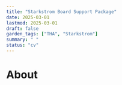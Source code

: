 ```yaml
---
title: "Starkstrom Board Support Package"
date: 2025-03-01
lastmod: 2025-03-01
draft: false
garden_tags: ["THA", "Starkstrom"]
summary: " "
status: "cv"
---
```


# About